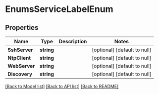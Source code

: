 # EnumsServiceLabelEnum

## Properties
Name | Type | Description | Notes
------------ | ------------- | ------------- | -------------
**SshServer** | **string** |  | [optional] [default to null]
**NtpClient** | **string** |  | [optional] [default to null]
**WebServer** | **string** |  | [optional] [default to null]
**Discovery** | **string** |  | [optional] [default to null]

[[Back to Model list]](../README.md#documentation-for-models) [[Back to API list]](../README.md#documentation-for-api-endpoints) [[Back to README]](../README.md)


